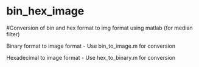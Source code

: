 # bin_hex_image
#Conversion of bin and hex format to img format using matlab (for median filter)

Binary format to image format -
Use bin_to_image.m for conversion

Hexadecimal to image format -
Use hex_to_binary.m for conversion
